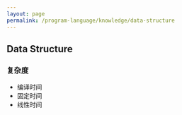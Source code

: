 ```yaml
---
layout: page
permalink: /program-language/knowledge/data-structure
---
```


## Data Structure

### 复杂度

* 编译时间
* 固定时间
* 线性时间
